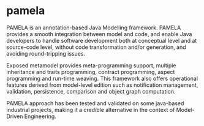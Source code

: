 pamela
======

PAMELA is an annotation-based Java Modelling framework. PAMELA provides a smooth integration between model and code, and enable Java developers to handle software development both at conceptual level and at source-code level, without code transformation and/or generation, and avoiding round-tripping issues. 

Exposed metamodel provides meta-programming support, multiple inheritance and traits programming, contract programming, aspect programming and run-time weaving. This framework also offers operational features derived from  model-level edition such as notification management, validation, persistence, comparison and object graph computation. 

PAMELA approach has been tested and validated on some java-based industrial projects, making it a credible alternative in the context of Model-Driven Engineering.